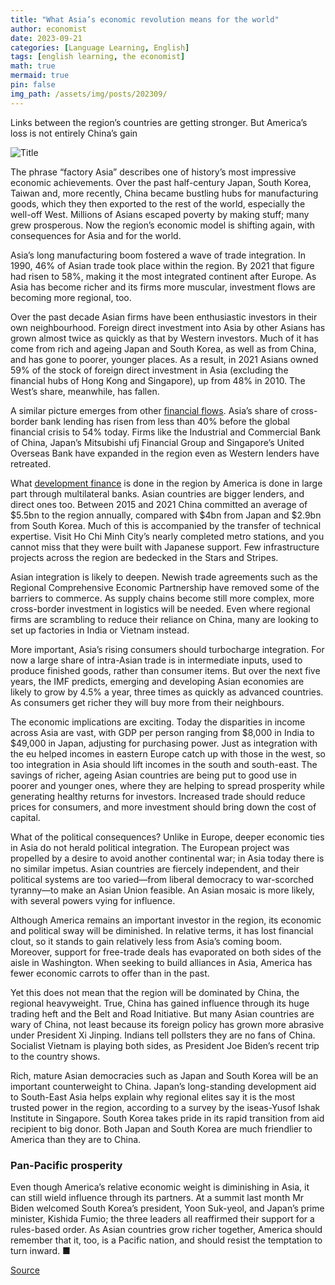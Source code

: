 ```yaml
---
title: "What Asia’s economic revolution means for the world"
author: economist
date: 2023-09-21
categories: [Language Learning, English]
tags: [english learning, the economist]
math: true
mermaid: true
pin: false
img_path: /assets/img/posts/202309/
---
```


Links between the region’s countries are getting stronger. But America’s loss is not entirely China’s gain

![Title](20230923_LDD002.webp)

The phrase “factory Asia” describes one of history’s most impressive economic achievements. Over the past half-century Japan, South Korea, Taiwan and, more recently, China became bustling hubs for manufacturing goods, which they then exported to the rest of the world, especially the well-off West. Millions of Asians escaped poverty by making stuff; many grew prosperous. Now the region’s economic model is shifting again, with consequences for Asia and for the world.

Asia’s long manufacturing boom fostered a wave of trade integration. In 1990, 46% of Asian trade took place within the region. By 2021 that figure had risen to 58%, making it the most integrated continent after Europe. As Asia has become richer and its firms more muscular, investment flows are becoming more regional, too.

Over the past decade Asian firms have been enthusiastic investors in their own neighbourhood. Foreign direct investment into Asia by other Asians has grown almost twice as quickly as that by Western investors. Much of it has come from rich and ageing Japan and South Korea, as well as from China, and has gone to poorer, younger places. As a result, in 2021 Asians owned 59% of the stock of foreign direct investment in Asia (excluding the financial hubs of Hong Kong and Singapore), up from 48% in 2010. The West’s share, meanwhile, has fallen.

A similar picture emerges from other [financial flows](https://www.economist.com/finance-and-economics/2023/09/19/how-asia-is-reinventing-its-economic-model). Asia’s share of cross-border bank lending has risen from less than 40% before the global financial crisis to 54% today. Firms like the Industrial and Commercial Bank of China, Japan’s Mitsubishi ufj Financial Group and Singapore’s United Overseas Bank have expanded in the region even as Western lenders have retreated.

What [development finance](https://www.economist.com/asia/2023/09/21/china-isnt-the-only-country-giving-out-goodies-in-asia) is done in the region by America is done in large part through multilateral banks. Asian countries are bigger lenders, and direct ones too. Between 2015 and 2021 China committed an average of \$5.5bn to the region annually, compared with \$4bn from Japan and \$2.9bn from South Korea. Much of this is accompanied by the transfer of technical expertise. Visit Ho Chi Minh City’s nearly completed metro stations, and you cannot miss that they were built with Japanese support. Few infrastructure projects across the region are bedecked in the Stars and Stripes.

Asian integration is likely to deepen. Newish trade agreements such as the Regional Comprehensive Economic Partnership have removed some of the barriers to commerce. As supply chains become still more complex, more cross-border investment in logistics will be needed. Even where regional firms are scrambling to reduce their reliance on China, many are looking to set up factories in India or Vietnam instead.

More important, Asia’s rising consumers should turbocharge integration. For now a large share of intra-Asian trade is in intermediate inputs, used to produce finished goods, rather than consumer items. But over the next five years, the IMF predicts, emerging and developing Asian economies are likely to grow by 4.5% a year, three times as quickly as advanced countries. As consumers get richer they will buy more from their neighbours.

The economic implications are exciting. Today the disparities in income across Asia are vast, with GDP per person ranging from \$8,000 in India to \$49,000 in Japan, adjusting for purchasing power. Just as integration with the eu helped incomes in eastern Europe catch up with those in the west, so too integration in Asia should lift incomes in the south and south-east. The savings of richer, ageing Asian countries are being put to good use in poorer and younger ones, where they are helping to spread prosperity while generating healthy returns for investors. Increased trade should reduce prices for consumers, and more investment should bring down the cost of capital.

What of the political consequences? Unlike in Europe, deeper economic ties in Asia do not herald political integration. The European project was propelled by a desire to avoid another continental war; in Asia today there is no similar impetus. Asian countries are fiercely independent, and their political systems are too varied—from liberal democracy to war-scorched tyranny—to make an Asian Union feasible. An Asian mosaic is more likely, with several powers vying for influence.

Although America remains an important investor in the region, its economic and political sway will be diminished. In relative terms, it has lost financial clout, so it stands to gain relatively less from Asia’s coming boom. Moreover, support for free-trade deals has evaporated on both sides of the aisle in Washington. When seeking to build alliances in Asia, America has fewer economic carrots to offer than in the past.

Yet this does not mean that the region will be dominated by China, the regional heavyweight. True, China has gained influence through its huge trading heft and the Belt and Road Initiative. But many Asian countries are wary of China, not least because its foreign policy has grown more abrasive under President Xi Jinping. Indians tell pollsters they are no fans of China. Socialist Vietnam is playing both sides, as President Joe Biden’s recent trip to the country shows.

Rich, mature Asian democracies such as Japan and South Korea will be an important counterweight to China. Japan’s long-standing development aid to South-East Asia helps explain why regional elites say it is the most trusted power in the region, according to a survey by the iseas-Yusof Ishak Institute in Singapore. South Korea takes pride in its rapid transition from aid recipient to big donor. Both Japan and South Korea are much friendlier to America than they are to China.

### Pan-Pacific prosperity

Even though America’s relative economic weight is diminishing in Asia, it can still wield influence through its partners. At a summit last month Mr Biden welcomed South Korea’s president, Yoon Suk-yeol, and Japan’s prime minister, Kishida Fumio; the three leaders all reaffirmed their support for a rules-based order. As Asian countries grow richer together, America should remember that it, too, is a Pacific nation, and should resist the temptation to turn inward. ■

[Source](https://www.economist.com/leaders/2023/09/21/what-asias-economic-revolution-means-for-the-world)

